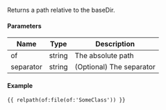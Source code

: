 Returns a path relative to the baseDir.

#### Parameters

| Name      | Type   | Description
| --------- | ------ | ------------
| of        | string | The absolute path
| separator | string | (Optional) The separator

#### Example

```
{{ relpath(of:file(of:'SomeClass')) }}
```